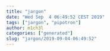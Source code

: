 ```yaml
---
title: "jargon"
date: "Wed Sep  4 06:49:52 CEST 2019"
tags: ["jargon", "pipotron"]
author: m1ch3l
categories: ["generated"]
slug: "jargon/2019-09-04-06:49:52"
---
```



